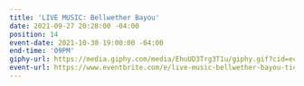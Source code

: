 ```yaml
---
title: 'LIVE MUSIC: Bellwether Bayou'
date: 2021-09-27 20:28:00 -04:00
position: 14
event-date: 2021-10-30 19:00:00 -04:00
end-time: '09PM'
giphy-url: https://media.giphy.com/media/EhuUD3Trg3T1u/giphy.gif?cid=ecf05e47xhux31023i1xpqeh631n904b4qsw7cvt6mis2tel&rid=giphy.gif&ct=g
event-url: https://www.eventbrite.com/e/live-music-bellwether-bayou-tickets-180126381857
---
```


